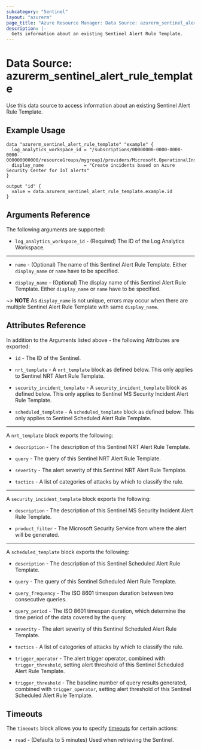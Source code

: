 ```yaml
---
subcategory: "Sentinel"
layout: "azurerm"
page_title: "Azure Resource Manager: Data Source: azurerm_sentinel_alert_rule_template"
description: |-
  Gets information about an existing Sentinel Alert Rule Template.
---
```


# Data Source: azurerm_sentinel_alert_rule_template

Use this data source to access information about an existing Sentinel Alert Rule Template.

## Example Usage

```hcl
data "azurerm_sentinel_alert_rule_template" "example" {
  log_analytics_workspace_id = "/subscriptions/00000000-0000-0000-0000-000000000000/resourceGroups/mygroup1/providers/Microsoft.OperationalInsights/workspaces/workspace1"
  display_name               = "Create incidents based on Azure Security Center for IoT alerts"
}

output "id" {
  value = data.azurerm_sentinel_alert_rule_template.example.id
}
```

## Arguments Reference

The following arguments are supported:

* `log_analytics_workspace_id` - (Required) The ID of the Log Analytics Workspace.

---

* `name` - (Optional) The name of this Sentinel Alert Rule Template. Either `display_name` or `name` have to be specified.

* `display_name` - (Optional) The display name of this Sentinel Alert Rule Template. Either `display_name` or `name` have to be specified.

~> **NOTE** As `display_name` is not unique, errors may occur when there are multiple Sentinel Alert Rule Template with same `display_name`. 

## Attributes Reference

In addition to the Arguments listed above - the following Attributes are exported: 

* `id` - The ID of the Sentinel.

* `nrt_template` - A `nrt_template` block as defined below. This only applies to Sentinel NRT Alert Rule Template.

* `security_incident_template` - A `security_incident_template` block as defined below. This only applies to Sentinel MS Security Incident Alert Rule Template.

* `scheduled_template` - A `scheduled_template` block as defined below. This only applies to Sentinel Scheduled Alert Rule Template.

---

A `nrt_template` block exports the following:

* `description` - The description of this Sentinel NRT Alert Rule Template.

* `query` - The query of this Sentinel NRT Alert Rule Template.

* `severity` - The alert severity of this Sentinel NRT Alert Rule Template.

* `tactics` - A list of categories of attacks by which to classify the rule.

---

A `security_incident_template` block exports the following:

* `description` - The description of this Sentinel MS Security Incident Alert Rule Template.

* `product_filter` - The Microsoft Security Service from where the alert will be generated.

---

A `scheduled_template` block exports the following:

* `description` - The description of this Sentinel Scheduled Alert Rule Template.

* `query` - The query of this Sentinel Scheduled Alert Rule Template.

* `query_frequency` - The ISO 8601 timespan duration between two consecutive queries.

* `query_period` - The ISO 8601 timespan duration, which determine the time period of the data covered by the query.

* `severity` - The alert severity of this Sentinel Scheduled Alert Rule Template.

* `tactics` - A list of categories of attacks by which to classify the rule.

* `trigger_operator` - The alert trigger operator, combined with `trigger_threshold`, setting alert threshold of this Sentinel Scheduled Alert Rule Template.

* `trigger_threshold` - The baseline number of query results generated, combined with `trigger_operator`, setting alert threshold of this Sentinel Scheduled Alert Rule Template.

## Timeouts

The `timeouts` block allows you to specify [timeouts](https://www.terraform.io/docs/configuration/resources.html#timeouts) for certain actions:

* `read` - (Defaults to 5 minutes) Used when retrieving the Sentinel.
